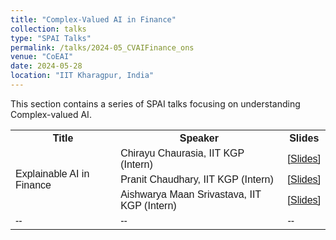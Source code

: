 ```yaml
---
title: "Complex-Valued AI in Finance" 
collection: talks
type: "SPAI Talks"
permalink: /talks/2024-05_CVAIFinance_ons
venue: "CoEAI"
date: 2024-05-28
location: "IIT Kharagpur, India"
---
```

<p style="text-align:left;">
   This section contains a series of SPAI talks focusing on understanding Complex-valued AI. 
</p>
<html>
<head>
<style>
table {
  font-family: arial, sans-serif;
  border-collapse: collapse;
  width: 100%;
}

td, th {
  border: 1px solid #dddddd;
  text-align: left;
  padding: 8px;
}

tr:nth-child(even) {
  background-color: #dddddd;
}
</style>
</head>
<body>

<table>
  <tr>
    <th>Title</th>
    <th>Speaker</th>
    <th>Slides</th>
  </tr>
  <tr>
     <td rowspan="3">Explainable AI in Finance</td>
    <td>Chirayu Chaurasia, IIT KGP (Intern)</td>
    <td><a href="https://drive.google.com/file/d/1zVJ3K7PbfSRR0Tzf9PTthgt-zhGc1JzS/view?usp=sharing">&#91;Slides&#93;</a></td>
  </tr>
   <tr>
    <td>Pranit Chaudhary, IIT KGP (Intern)</td>
    <td><a href="https://docs.google.com/presentation/d/12uf1I1na088KRvaWnqIiEoEz4CbDB-ap/edit?usp=sharing&ouid=111466358300667459961&rtpof=true&sd=true">&#91;Slides&#93;</a></td>
  </tr>
   <tr>
    <td>Aishwarya Maan Srivastava, IIT KGP (Intern)</td>
    <td><a href="https://drive.google.com/file/d/1qJqUAg30p3O0KQOdGc7K4f_S8-uhDHXt/view?usp=sharing">&#91;Slides&#93;</a></td>
  </tr>
  <tr>
    <td>--</td>
    <td>--</td>
    <td>--</td>
  </tr>
</table>

</body>
</html>





